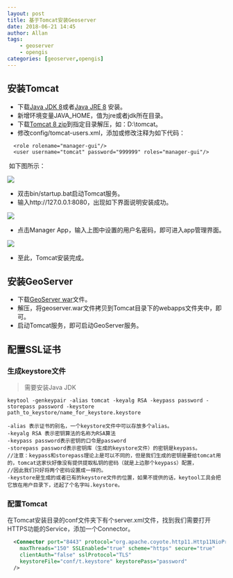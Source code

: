 ```yaml
---
layout: post
title: 基于Tomcat安装Geoserver
date: 2018-06-21 14:45
author: Allan 
tags:
    - geoserver
    - opengis
categories: [geoserver,opengis]
---
```


## 安装Tomcat

* 下载[Java JDK 8](http://download.oracle.com/otn-pub/java/jdk/8u191-b12/2787e4a523244c269598db4e85c51e0c/jdk-8u191-windows-x64.exe)或者[Java JRE 8](http://download.oracle.com/otn-pub/java/jdk/8u192-b12/750e1c8617c5452694857ad95c3ee230/jre-8u192-windows-x64.exe) 安装。
* 新增环境变量JAVA\_HOME，值为jre或者jdk所在目录。
* 下载[Tomcat 8 zip](http://mirrors.hust.edu.cn/apache/tomcat/tomcat-8/v8.5.34/bin/apache-tomcat-8.5.34-windows-x64.zip)到指定目录解压，如：D:\tomcat。
* 修改config/tomcat-users.xml，添加或修改注释为如下代码：

```
  <role rolename="manager-gui"/> 
  <user username="tomcat" password="999999" roles="manager-gui"/>  
```

  如下图所示：



![](https://cdn.nlark.com/yuque/0/2018/png/203024/1541666950899-d272255a-1a13-4294-a4f6-f88a7e01d249.png)


* 双击bin/startup.bat启动Tomcat服务。
* 输入http://127.0.0.1:8080，出现如下界面说明安装成功。
      

![](https://cdn.nlark.com/yuque/0/2018/png/203024/1541667202619-933d6c0e-6cc3-4b76-80a8-9308b6ed4dba.png)


* 点击Manager App，输入上图中设置的用户名密码，即可进入app管理界面。



![](https://cdn.nlark.com/yuque/0/2018/png/203024/1541667359930-2ec14b41-58d0-4f76-b56e-abe537def919.png)


* 至此，Tomcat安装完成。

## 安装GeoServer

* 下载[GeoServer war](https://jaist.dl.sourceforge.net/project/geoserver/GeoServer/2.13.3/geoserver-2.13.3-war.zip)文件。
* 解压，将geoserver.war文件拷贝到Tomcat目录下的webapps文件夹中，即可。
* 启动Tomcat服务，即可启动GeoServer服务。

## 配置SSL证书

### 生成keystore文件

> 需要安装Java JDK

```git
keytool -genkeypair -alias tomcat -keyalg RSA -keypass password -storepass password -keystore path_to_keystore/name_for_keystore.keystore

-alias 表示证书的别名，一个keystore文件中可以存放多个alias。 
-keyalg RSA 表示密钥算法的名称为RSA算法 
-keypass password表示密钥的口令是password 
-storepass password表示密钥库（生成的keystore文件）的密钥是keypass。 
//注意：keypass和storepass理论上是可以不同的，但是我们生成的密钥是要给tomcat用的，tomcat这家伙好像没有提供提取私钥的密码（就是上边那个keypass）配置，
//因此我们只好将两个密码设置成一样的。 
-keystore是生成的或者已有的keystore文件的位置，如果不提供的话，keytool工具会把它放在用户目录下，还起了个名字叫.keystore。 
```

### 配置Tomcat

<span data-type="color" style="color:rgb(36, 41, 46)"><span data-type="background" style="background-color:rgb(255, 255, 255)">在Tomcat安装目录的conf文件夹下有个server.xml文件，找到我们需要打开HTTPS功能的Service，添加一个Connector。</span></span>

```xml
  <Connector port="8443" protocol="org.apache.coyote.http11.Http11NioProtocol"
    maxThreads="150" SSLEnabled="true" scheme="https" secure="true"
	clientAuth="false" sslProtocol="TLS"
	keystoreFile="conf/t.keystore" keystorePass="password"
  />
```